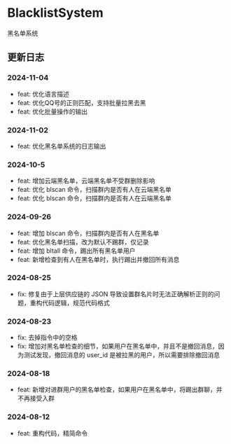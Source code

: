 # BlacklistSystem

黑名单系统

## 更新日志

### 2024-11-04

- feat: 优化语言描述
- feat: 优化QQ号的正则匹配，支持批量拉黑去黑
- feat: 优化批量操作的输出

### 2024-11-02

- feat: 优化黑名单系统的日志输出

### 2024-10-5

- feat: 增加云端黑名单，云端黑名单不受群删除影响
- feat: 优化 blscan 命令，扫描群内是否有人在云端黑名单
- feat: 优化 blscan 命令，扫描群内是否有人在云端黑名单

### 2024-09-26

- feat: 增加 blscan 命令，扫描群内是否有人在黑名单
- feat: 优化黑名单扫描，改为默认不踢群，仅记录
- feat: 增加 bltall 命令，踢出所有黑名单用户
- feat: 新增检查到有人在黑名单时，执行踢出并撤回所有消息

### 2024-08-25

- fix: 修复由于上层供应链的 JSON 导致设置群名片时无法正确解析正则的问题，重构代码逻辑，规范代码格式

### 2024-08-23

- fix: 去掉指令中的空格
- fix: 增加对黑名单检查的细节，如果用户在黑名单中，并且不是撤回消息，因为测试发现，撤回消息的 user_id 是被拉黑的用户，所以需要排除撤回消息

### 2024-08-18

- feat: 新增对进群用户的黑名单检查，如果用户在黑名单中，将踢出群聊，并不再接受入群

### 2024-08-12

- feat: 重构代码，精简命令
